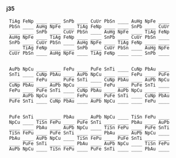 #### j35 

     TiAg FeNp ____ ____ SnPb ____ CuUr PbSn ____ AuHg NpFe ____ 
     PbSn ____ AuHg NpFe ____ TiAg FeNp ____ ____ SnPb ____ CuUr 
     ____ ____ SnPb ____ CuUr PbSn ____ AuHg NpFe ____ TiAg FeNp 
     AuHg NpFe ____ TiAg FeNp ____ ____ SnPb ____ CuUr PbSn ____ 
     SnPb ____ CuUr PbSn ____ AuHg NpFe ____ TiAg FeNp ____ ____ 
     ____ TiAg FeNp ____ ____ SnPb ____ CuUr PbSn ____ AuHg NpFe 
     CuUr PbSn ____ AuHg NpFe ____ TiAg FeNp ____ ____ SnPb ____ 


     AuPb NpCu ____ ____ FePu ____ PuFe SnTi ____ CuNp PbAu ____ 
     SnTi ____ CuNp PbAu ____ AuPb NpCu ____ ____ FePu ____ PuFe 
     ____ ____ FePu ____ PuFe SnTi ____ CuNp PbAu ____ AuPb NpCu 
     CuNp PbAu ____ AuPb NpCu ____ ____ FePu ____ PuFe SnTi ____ 
     FePu ____ PuFe SnTi ____ CuNp PbAu ____ AuPb NpCu ____ ____ 
     ____ AuPb NpCu ____ ____ FePu ____ PuFe SnTi ____ CuNp PbAu 
     PuFe SnTi ____ CuNp PbAu ____ AuPb NpCu ____ ____ FePu ____ 


     PuFe SnTi ____ ____ PbAu ____ AuPb NpCu ____ TiSn FePu ____ 
     NpCu ____ TiSn FePu ____ PuFe SnTi ____ ____ PbAu ____ AuPb 
     ____ ____ PbAu ____ AuPb NpCu ____ TiSn FePu ____ PuFe SnTi 
     TiSn FePu ____ PuFe SnTi ____ ____ PbAu ____ AuPb NpCu ____ 
     PbAu ____ AuPb NpCu ____ TiSn FePu ____ PuFe SnTi ____ ____ 
     ____ PuFe SnTi ____ ____ PbAu ____ AuPb NpCu ____ TiSn FePu 
     AuPb NpCu ____ TiSn FePu ____ PuFe SnTi ____ ____ PbAu ____ 


